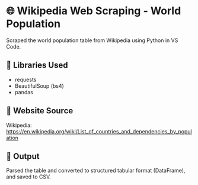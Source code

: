 # 🌐 Wikipedia Web Scraping - World Population

Scraped the world population table from Wikipedia using Python in VS Code.

## 🧰 Libraries Used
- requests
- BeautifulSoup (bs4)
- pandas

## 📄 Website Source
Wikipedia: https://en.wikipedia.org/wiki/List_of_countries_and_dependencies_by_population

## 🧪 Output
Parsed the table and converted to structured tabular format (DataFrame), and saved to CSV.
